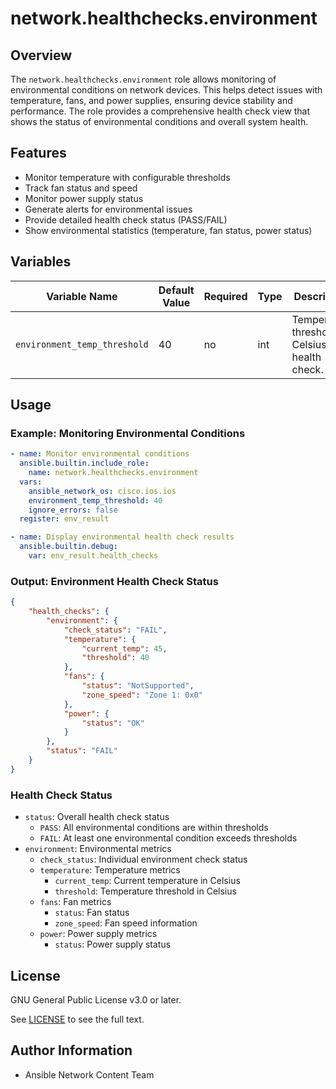 # network.healthchecks.environment

## Overview
The `network.healthchecks.environment` role allows monitoring of environmental conditions on network devices. This helps detect issues with temperature, fans, and power supplies, ensuring device stability and performance. The role provides a comprehensive health check view that shows the status of environmental conditions and overall system health.

## Features
- Monitor temperature with configurable thresholds
- Track fan status and speed
- Monitor power supply status
- Generate alerts for environmental issues
- Provide detailed health check status (PASS/FAIL)
- Show environmental statistics (temperature, fan status, power status)

## Variables
| Variable Name   | Default Value | Required | Type  | Description                                      |
|----------------|--------------|----------|-------|--------------------------------------------------|
| `environment_temp_threshold` | 40     | no       | int   | Temperature threshold in Celsius for health check. |

## Usage

### Example: Monitoring Environmental Conditions
```yaml
- name: Monitor environmental conditions
  ansible.builtin.include_role:
    name: network.healthchecks.environment
  vars:
    ansible_network_os: cisco.ios.ios
    environment_temp_threshold: 40
    ignore_errors: false
  register: env_result

- name: Display environmental health check results
  ansible.builtin.debug:
    var: env_result.health_checks
```

### Output: Environment Health Check Status
```json
{
    "health_checks": {
        "environment": {
            "check_status": "FAIL",
            "temperature": {
                "current_temp": 45,
                "threshold": 40
            },
            "fans": {
                "status": "NotSupported",
                "zone_speed": "Zone 1: 0x0"
            },
            "power": {
                "status": "OK"
            }
        },
        "status": "FAIL"
    }
}
```

### Health Check Status
- `status`: Overall health check status
  - `PASS`: All environmental conditions are within thresholds
  - `FAIL`: At least one environmental condition exceeds thresholds
- `environment`: Environmental metrics
  - `check_status`: Individual environment check status
  - `temperature`: Temperature metrics
    - `current_temp`: Current temperature in Celsius
    - `threshold`: Temperature threshold in Celsius
  - `fans`: Fan metrics
    - `status`: Fan status
    - `zone_speed`: Fan speed information
  - `power`: Power supply metrics
    - `status`: Power supply status

## License

GNU General Public License v3.0 or later.

See [LICENSE](https://www.gnu.org/licenses/gpl-3.0.txt) to see the full text.

## Author Information

- Ansible Network Content Team
